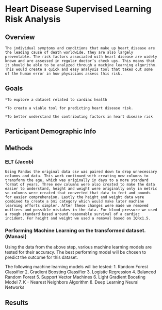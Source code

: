 # Heart Disease Supervised Learning Risk Analysis 

## Overview

	The individual symptoms and conditions that make up heart disease are the leading cause of death worldwide, they are also largely preventable. The risk factors associated with heart disease are widely known and are assessed in regular doctor’s check ups. This means that it should be able to be analyzed through a machine learning algorithm. This would create a quick and easy analysis tool that takes out some of the human error in how physicians assess this risk.

## Goals
    *To explore a dataset related to cardiac health

    *To create a viable tool for predicting heart disease risk.

    *To better understand the contributing factors in heart disease risk	

## Participant Demographic Info

## Methods 

### ELT (Jacob)

	Using Pandas the original data csv was paired down to drop unnecessary columns and data. This work continued with creating new columns to transform the age, which was originally in days to a more standard format of years. Three new columns were also created to make the data easier to understand, height and weight were originally only in metric so columns were created that converted that data to feet and pounds for easier comprehension. Lastly the height and weight data were combined to create a bmi category which would make later machine learning efforts simpler. After these changes were made we removed outliers and possible mistakes in the data. For blood pressure we used a rough standard based around reasonable survival of a cardiac incident. For height and weight we used a removal based on IQRx1.5. 

### Performing Machine Learning on the transformed dataset. (Manasi)

Using the data from the above step, various machine learning models are tested for their accuracy. The best performing model will be chosen to predict the outcome for this dataset.

The following machine learning models will be tested:
    1. Random Forest Classifier
    2. Gradient Boosting Classifier
    3. Logistic Regression
    4. Balanced Random Forest
    5. Support Vector Machines
    6. Light Gradient Boosting Model
    7. K - Nearest Neighbors Algorithm
    8. Deep Learning Neural Networks
 
## Results 
